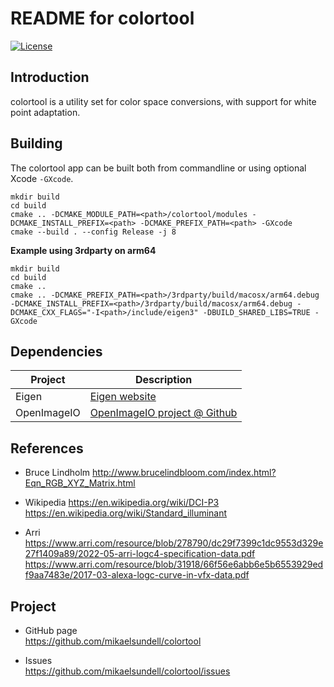 README for colortool
==================

[![License](https://img.shields.io/badge/license-BSD%203--Clause-blue.svg?style=flat-square)](https://github.com/mikaelsundell/colortool/blob/master/README.md)

Introduction
------------

colortool is a utility set for color space conversions, with support for white point adaptation.

Building
--------

The colortool app can be built both from commandline or using optional Xcode `-GXcode`.

```shell
mkdir build
cd build
cmake .. -DCMAKE_MODULE_PATH=<path>/colortool/modules -DCMAKE_INSTALL_PREFIX=<path> -DCMAKE_PREFIX_PATH=<path> -GXcode
cmake --build . --config Release -j 8
```

**Example using 3rdparty on arm64**

```shell
mkdir build
cd build
cmake ..
cmake .. -DCMAKE_PREFIX_PATH=<path>/3rdparty/build/macosx/arm64.debug -DCMAKE_INSTALL_PREFIX=<path>/3rdparty/build/macosx/arm64.debug -DCMAKE_CXX_FLAGS="-I<path>/include/eigen3" -DBUILD_SHARED_LIBS=TRUE -GXcode
```

Dependencies
-------------

| Project     | Description |
| ----------- | ----------- |
| Eigen       | [Eigen website](https://eigen.tuxfamily.org/index.php?title=Main_Page)
| OpenImageIO | [OpenImageIO project @ Github](https://github.com/OpenImageIO/oiio)

References
-------

* Bruce Lindholm 
http://www.brucelindbloom.com/index.html?Eqn_RGB_XYZ_Matrix.html

* Wikipedia 
https://en.wikipedia.org/wiki/DCI-P3
https://en.wikipedia.org/wiki/Standard_illuminant

* Arri 
https://www.arri.com/resource/blob/278790/dc29f7399c1dc9553d329e27f1409a89/2022-05-arri-logc4-specification-data.pdf
https://www.arri.com/resource/blob/31918/66f56e6abb6e5b6553929edf9aa7483e/2017-03-alexa-logc-curve-in-vfx-data.pdf
  
Project
-------

* GitHub page   
https://github.com/mikaelsundell/colortool

* Issues   
https://github.com/mikaelsundell/colortool/issues
